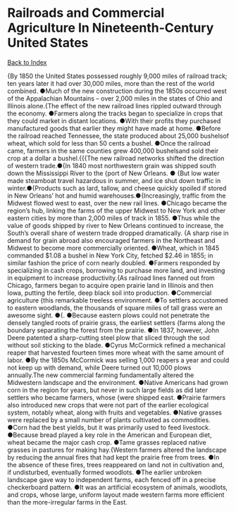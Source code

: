 # Railroads and Commercial Agriculture In Nineteenth-Century United States
[Back to Index](https://github.com/windows10010/tpoExtractor/blog/master/README.md)

{By 1850 the United States possessed roughly 9,000 miles of railroad track; ten years later it had over 30,000 miles, more than the rest of the world combined. ●Much of the new construction during the 1850s occurred west of the Appalachian Mountains – over 2,000 miles in the states of Ohio and Illinois alone.{The effect of the new railroad lines rippled outward through the economy. ●Farmers along the tracks began to specialize in crops that they could market in distant locations. ●With their profits they purchased manufactured goods that earlier they might have made at home. ●Before the railroad reached Tennessee, the state produced about 25,000 bushelsof wheat, which sold for less than 50 cents a bushel. ●Once the railroad came, farmers in the same counties grew 400,000 bushelsand sold their crop at a dollar a bushel.{{{The new railroad networks shifted the direction of western trade.●{In 1840 most northwestern grain was shipped south down the Mississippi River to the {port of New Orleans.
● {But low water made steamboat travel hazardous in summer, and ice shut down traffic in winter.●{Products such as lard, tallow, and cheese quickly spoiled if stored in New Orleans’ hot and 
 humid warehouses.●{Increasingly, traffic from the Midwest flowed west to east, over the new rail lines. ●Chicago became the region’s hub, linking the farms of the upper Midwest to New York and 
 other eastern cities by more than 2,000 miles of track in 1855. ●Thus while the value of goods shipped by river to New Orleans continued to increase, the South’s overall share of western trade 
 dropped dramatically.       {A sharp rise in demand for grain abroad also encouraged farmers in the Northeast and Midwest to become more commercially oriented. ●Wheat, which in 1845 commanded $1.08 a bushel in New York City, fetched $2.46 in 1855; in similar fashion the price of corn nearly doubled. ●Farmers responded by specializing in cash crops, borrowing to purchase more land, and investing in equipment to increase productivity.{As railroad lines fanned out from Chicago, farmers began to acquire open prairie land in Illinois and then Iowa, putting the fertile, deep black soil into production. ●Commercial agriculture {this remarkable treeless environment. ●To settlers accustomed to eastern woodlands, the thousands of square miles of tall grass were an awesome sight. ●{. ●Because eastern plows could not penetrate the densely tangled roots of prairie grass, the earliest settlers {farms along the boundary separating the forest from the prairie. ●In 1837, however, John Deere patented a sharp-cutting steel plow that sliced through the sod without soil sticking to the blade. ●Cyrus McCormick refined a mechanical reaper that harvested fourteen times more wheat with the same amount of labor. ●By the 1850s McCormick was selling 1,000 reapers a year and could not keep up with demand, while Deere turned out 10,000 plows annually.The new commercial farming fundamentally altered the Midwestern landscape and the environment. ●Native Americans had grown corn in the region for years, but never in such large fields as did later settlers who became farmers, whose {were shipped east. ●Prairie farmers also introduced new crops that were not part of the earlier ecological system, notably wheat, along with fruits and vegetables. ●Native grasses were replaced by a small number of plants cultivated as commodities. ●Corn had the best yields, but it was primarily used to feed livestock. ●Because bread played a key role in the American and European diet, wheat became the major cash crop. ●Tame grasses replaced native grasses in pastures for making hay.{Western farmers altered the landscape by reducing the annual fires that had kept the prairie free from trees. ●In the absence of these fires, trees reappeared on land not in cultivation and, if undisturbed, eventually formed woodlots. ●The earlier unbroken landscape gave way to independent farms, each fenced off in a precise checkerboard pattern. ●It was an artificial ecosystem of animals, woodlots, and crops, whose large, uniform layout made western farms more efficient than the more-irregular farms in the East.